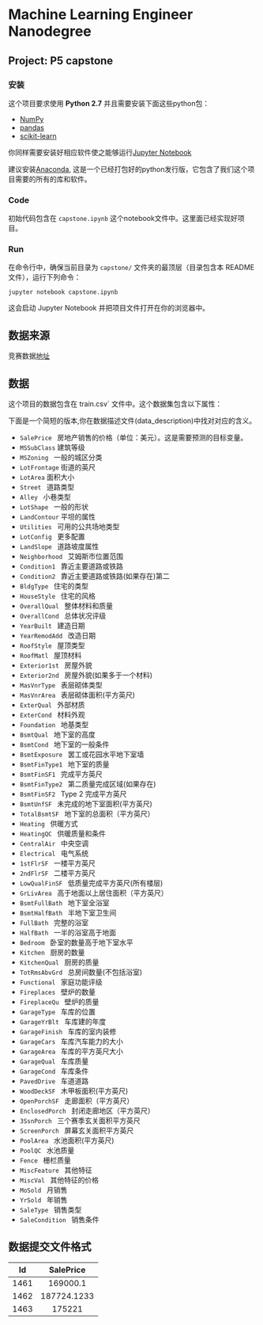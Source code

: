 # Machine Learning Engineer Nanodegree

## Project: P5 capstone

### 安装

这个项目要求使用 **Python 2.7** 并且需要安装下面这些python包：

- [NumPy](http://www.numpy.org/)
- [pandas](http://pandas.pydata.org)
- [scikit-learn](http://scikit-learn.org/stable/)

你同样需要安装好相应软件使之能够运行[Jupyter Notebook](http://jupyter.org/)

建议安装[Anaconda](https://www.continuum.io/downloads), 这是一个已经打包好的python发行版，它包含了我们这个项目需要的所有的库和软件。
### Code

初始代码包含在 `capstone.ipynb` 这个notebook文件中。这里面已经实现好项目。
### Run

在命令行中，确保当前目录为 `capstone/` 文件夹的最顶层（目录包含本 README 文件），运行下列命令：

```jupyter notebook capstone.ipynb```

​这会启动 Jupyter Notebook 并把项目文件打开在你的浏览器中。

## 数据来源
竞赛数据[地址](https://www.kaggle.com/c/house-prices-advanced-regression-techniques)

## 数据

​这个项目的数据包含在 train.csv` 文件中。这个数据集包含以下属性：

下面是一个简短的版本,你在数据描述文件(data_description)中找对对应的含义。
<br>
- `SalePrice ` 房地产销售的价格（单位：美元）。这是需要预测的目标变量。
- `MSSubClass` 建筑等级
- `MSZoning ` 一般的城区分类
- `LotFrontage` 街道的英尺
- `LotArea` 面积大小
- `Street ` 道路类型
- `Alley ` 小巷类型
- `LotShape ` 一般的形状
- `LandContour`	平坦的属性
- `Utilities ` 可用的公共场地类型
- `LotConfig ` 更多配置
- `LandSlope ` 道路坡度属性
- `Neighborhood ` 艾姆斯市位置范围
- `Condition1 ` 靠近主要道路或铁路
- `Condition2 ` 靠近主要道路或铁路(如果存在)第二
- `BldgType ` 住宅的类型
- `HouseStyle ` 住宅的风格
- `OverallQual ` 整体材料和质量
- `OverallCond ` 总体状况评级
- `YearBuilt ` 建造日期
- `YearRemodAdd ` 改造日期
- `RoofStyle ` 屋顶类型
- `RoofMatl ` 屋顶材料
- `Exterior1st ` 房屋外貌
- `Exterior2nd ` 房屋外貌(如果多于一个材料)
- `MasVnrType ` 表层砌体类型
- `MasVnrArea ` 表层砌体面积(平方英尺)
- `ExterQual ` 外部材质
- `ExterCond ` 材料外观
- `Foundation ` 地基类型
- `BsmtQual ` 地下室的高度
- `BsmtCond ` 地下室的一般条件
- `BsmtExposure ` 罢工或花园水平地下室墙
- `BsmtFinType1 ` 地下室的质量
- `BsmtFinSF1 ` 完成平方英尺
- `BsmtFinType2 ` 第二质量完成区域(如果存在)
- `BsmtFinSF2 ` Type 2 完成平方英尺
- `BsmtUnfSF ` 未完成的地下室面积(平方英尺)
- `TotalBsmtSF ` 地下室的总面积（平方英尺）
- `Heating ` 供暖方式
- `HeatingQC ` 供暖质量和条件
- `CentralAir ` 中央空调
- `Electrical ` 电气系统
- `1stFlrSF ` 一楼平方英尺
- `2ndFlrSF ` 二楼平方英尺
- `LowQualFinSF ` 低质量完成平方英尺(所有楼层)
- `GrLivArea ` 高于地面以上居住面积（平方英尺）
- `BsmtFullBath ` 地下室全浴室
- `BsmtHalfBath ` 半地下室卫生间
- `FullBath ` 完整的浴室
- `HalfBath ` 一半的浴室高于地面
- `Bedroom ` 卧室的数量高于地下室水平
- `Kitchen ` 厨房的数量
- `KitchenQual ` 厨房的质量
- `TotRmsAbvGrd ` 总房间数量(不包括浴室)
- `Functional ` 家庭功能评级
- `Fireplaces ` 壁炉的数量
- `FireplaceQu ` 壁炉的质量
- `GarageType ` 车库的位置
- `GarageYrBlt ` 车库建的年度
- `GarageFinish ` 车库的室内装修
- `GarageCars ` 车库汽车能力的大小
- `GarageArea ` 车库的平方英尺大小
- `GarageQual ` 车库质量
- `GarageCond ` 车库条件
- `PavedDrive ` 车道道路
- `WoodDeckSF ` 木甲板面积(平方英尺)
- `OpenPorchSF ` 走廊面积（平方英尺）
- `EnclosedPorch ` 封闭走廊地区（平方英尺）
- `3SsnPorch ` 三个赛季玄关面积平方英尺
- `ScreenPorch ` 屏幕玄关面积平方英尺
- `PoolArea ` 水池面积(平方英尺)
- `PoolQC ` 水池质量
- `Fence ` 栅栏质量
- `MiscFeature ` 其他特征
- `MiscVal ` 其他特征的价格
- `MoSold ` 月销售
- `YrSold ` 年销售
- `SaleType ` 销售类型
- `SaleCondition ` 销售条件

## 数据提交文件格式

| Id        | SalePrice           | 
| ------------- |:-------------:|
| 1461    | 169000.1 | $1600 |
| 1462    | 187724.1233      | 
| 1463    | 175221     |